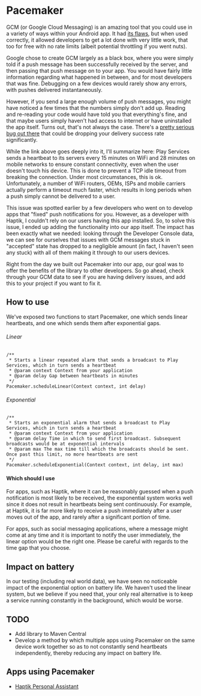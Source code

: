 # Pacemaker

GCM (or Google Cloud Messaging) is an amazing tool that you could use in a variety of ways within your Android app. It had [its flaws](https://blog.pushbullet.com/2014/02/12/keeping-google-cloud-messaging-for-android-working-reliably-techincal-post/), but when used correctly, it allowed developers to get a lot done with very little work, that too for free with no rate limits (albeit potential throttling if you went nuts).

Google chose to create GCM largely as a black box, where you were simply told if a push message has been successfully received by the server, and then passing that push message on to your app. You would have fairly little information regarding what happened in between, and for most developers that was fine. Debugging on a few devices would rarely show any errors, with pushes delivered instantaneously.

However, if you send a large enough volume of push messages, you might have noticed a few times that the numbers simply don't add up. Reading and re-reading your code would have told you that everything's fine, and that maybe users simply haven't had access to internet or have uninstalled the app itself. Turns out, that's not always the case. There's a [pretty serious bug out there](http://forum.xda-developers.com/showthread.php?t=2142503) that could be dropping your delivery success rate significantly.

While the link above goes deeply into it, I'll summarize here: Play Services sends a heartbeat to its servers every 15 minutes on WiFi and 28 minutes on mobile networks to ensure constant connectivity, even when the user doesn't touch his device. This is done to prevent a TCP idle timeout from breaking the connection. Under most circumstances, this is ok. Unfortunately, a number of WiFi routers, OEMs, ISPs and mobile carriers actually perform a timeout much faster, which results in long periods when a push simply cannot be delivered to a user.

This issue was spotted earlier by a few developers who went on to develop apps that "fixed" push notifications for you. However, as a developer with Haptik, I couldn't rely on our users having this app installed. So, to solve this issue, I ended up adding the functionality into our app itself. The impact has been exactly what we needed: looking through the Developer Console data, we can see for ourselves that issues with GCM messages stuck in "accepted" state has dropped to a negligible amount (in fact, I haven't seen any stuck) with all of them making it through to our users devices.

Right from the day we built out Pacemaker into our app, our goal was to offer the benefits of the library to other developers. So go ahead, check through your GCM data to see if you are having delivery issues, and add this to your project if you want to fix it.

## How to use
We've exposed two functions to start Pacemaker, one which sends linear heartbeats, and one which sends them after exponential gaps.

###### Linear

    /**
     * Starts a linear repeated alarm that sends a broadcast to Play Services, which in turn sends a heartbeat
     * @param context Context from your application
     * @param delay Gap between heartbeats in minutes
     */
    Pacemaker.scheduleLinear(Context context, int delay)

###### Exponential

    /**
     * Starts an exponential alarm that sends a broadcast to Play Services, which in turn sends a heartbeat
     * @param context Context from your application
     * @param delay Time in which to send first broadcast. Subsequent broadcasts would be at exponential intervals
     * @param max The max time till which the broadcasts should be sent. Once past this limit, no more heartbeats are sent
     */
    Pacemaker.scheduleExponential(Context context, int delay, int max) 

#### Which should I use
For apps, such as Haptik, where it can be reasonably guessed when a push notification is most likely to be received, the exponential system works well since it does not result in heartbeats being sent continuously. For example, at Haptik, it is far more likely to receive a push immediately after a user moves out of the app, and rarely after a significant portion of time.

For apps, such as social messaging applications, where a message might come at any time and it is important to notify the user immediately, the linear option would be the right one. Please be careful with regards to the time gap that you choose.

## Impact on battery
In our testing (including real world data), we have seen no noticeable impact of the exponential option on battery life. We haven't used the linear system, but we believe if you need that, your only real alternative is to keep a service running constantly in the background, which would be worse.

## TODO
- Add library to Maven Central
- Develop a method by which multiple apps using Pacemaker on the same device work together so as to not constantly send heartbeats independently, thereby reducing any impact on battery life.

## Apps using Pacemaker
- [Haptik Personal Assistant](https://play.google.com/store/apps/details?id=co.haptik)
